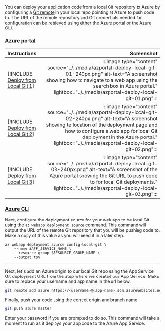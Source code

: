 You can deploy your application code from a local Git repository to Azure by configuring a [Git remote](https://git-scm.com/book/en/v2/Git-Basics-Working-with-Remotes) in your local repo pointing at Azure to push code to. The URL of the remote repository and Git credentials needed for configuration can be retrieved using either the Azure portal or the Azure CLI.

### [Azure portal](#tab/deploy-instructions-azportal)

| Instructions    | Screenshot |
|:----------------|-----------:|
| [!INCLUDE [Deploy from Local Git 1](<./deploy-from-local-git-azportal-1.md>)] | :::image type="content" source="../../media/azportal-deploy-local-git-01-240px.png" alt-text="A screenshot showing how to navigate to a web app using the search box in Azure portal." lightbox="../../media/azportal-deploy-local-git-01.png"::: |
| [!INCLUDE [Deploy from Local Git 2](<./deploy-from-local-git-azportal-2.md>)] | :::image type="content" source="../../media/azportal-deploy-local-git-02-240px.png" alt-text="A screenshot showing te location of the deployment page and how to configure a web app for local Git deployment in the Azure portal." lightbox="../../media/azportal-deploy-local-git-02.png"::: |
| [!INCLUDE [Deploy from Local Git 3](<./deploy-from-local-git-azportal-3.md>)] | :::image type="content" source="../../media/azportal-deploy-local-git-03-240px.png" alt-text="A screenshot of the Azure portal showing the Git URL to push code to for local Git deployments." lightbox="../../media/azportal-deploy-local-git-03.png"::: |

### [Azure CLI](#tab/deploy-instructions-azcli)

Next, configure the deployment source for your web app to be local Git using the `az webapp deployment source` command.  This command will output the URL of the remote Git repository that you will be pushing code to.  Make a copy of this value as you will need it in a later step.

```azurecli
az webapp deployment source config-local-git \
    --name $APP_SERVICE_NAME \
    --resource-group $RESOURCE_GROUP_NAME \
    --output tsv
```

---

Next, let's add an Azure origin to our local Git repo using the App Service Git deployment URL from the step where we created our App Service.  Make sure to replace your username and app name in the url below.

```bash
git remote add azure https://<username>@<app-name>.scm.azurewebsites.net/<your-app-name>.git
```

Finally, push your code using the correct origin and branch name.

```bash
git push azure master
```

Enter your password if you are prompted to do so. This command will take a moment to run as it deploys your app code to the Azure App Service.